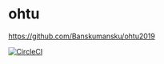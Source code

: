 # ohtu
https://github.com/Banskumansku/ohtu2019

[![CircleCI](https://circleci.com/gh/Banskumansku/ohtu.svg?style=svg)](https://circleci.com/gh/Banskumansku/ohtu)
